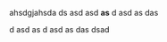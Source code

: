 ahsdgjahsda
ds
asd
asd
<b>as</b>
d
asd
as
das

<script src="https://gist.github.com/ellman/2c5b95ee35de1446df95.js"></script>

d
asd
as
d
asd
as
das
dsad

